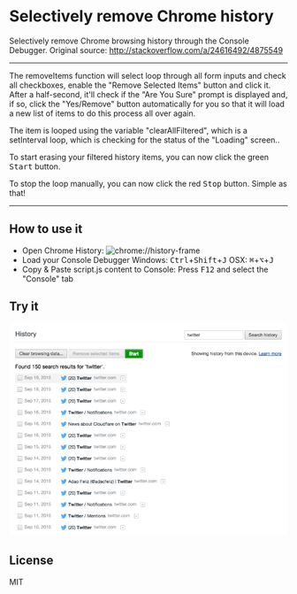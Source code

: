 Selectively remove Chrome history
========================
Selectively remove Chrome browsing history through the Console Debugger.
Original source: http://stackoverflow.com/a/24616492/4875549

--------------
The removeItems function will select loop through all form inputs and check all checkboxes, enable the "Remove Selected Items" button and click it. After a half-second, it'll check if the "Are You Sure" prompt is displayed and, if so, click the "Yes/Remove" button automatically for you so that it will load a new list of items to do this process all over again.

The item is looped using the variable "clearAllFiltered", which is a setInterval loop, which is checking for the status of the "Loading" screen..

To start erasing your filtered history items, you can now click the green <kbd>Start</kbd> button.

To stop the loop manually, you can now click the red <kbd>Stop</kbd> button. Simple as that!

--------------

How to use it
--------------
* Open Chrome History: ![chrome://history-frame](chrome://history-frame)
* Load your Console Debugger Windows: <kbd>Ctrl</kbd>+<kbd>Shift</kbd>+<kbd>J</kbd> OSX: <kbd>⌘</kbd>+<kbd>⌥</kbd>+<kbd>J</kbd>
* Copy & Paste script.js content to Console: Press <kbd>F12</kbd> and select the "Console" tab

Try it
--------------
![Image Try It](https://raw.githubusercontent.com/adaofeliz/selectively-remove-chrome-history/master/images/ksivsy9x.png)

License
--------------
MIT
